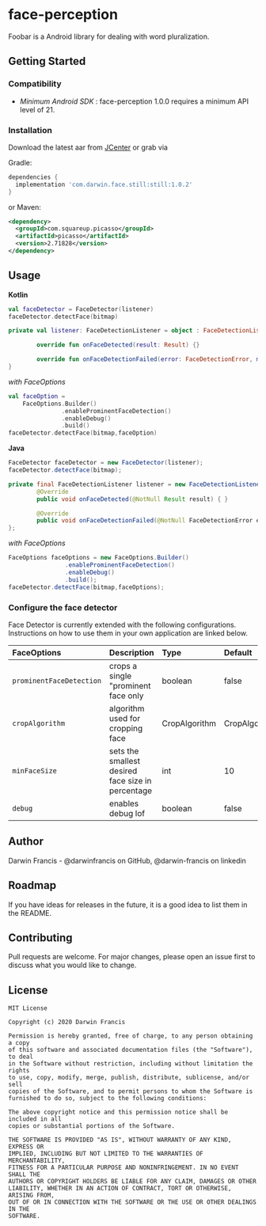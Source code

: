 # face-perception
Foobar is a Android library for dealing with word pluralization.

## Getting Started
### Compatibility
 * *Minimum Android SDK* : face-perception 1.0.0 requires a minimum API level of 21.

### Installation
Download the latest aar from [JCenter](https://bintray.com/darwinfrancis/face-perception-still/com.darwin.face.still/1.0.2) or grab via

Gradle:
```gradle
dependencies {
  implementation 'com.darwin.face.still:still:1.0.2'
}
```

or Maven:

```xml
<dependency>
  <groupId>com.squareup.picasso</groupId>
  <artifactId>picasso</artifactId>
  <version>2.71828</version>
</dependency>
```


## Usage
**Kotlin**
```kotlin
val faceDetector = FaceDetector(listener)
faceDetector.detectFace(bitmap)

private val listener: FaceDetectionListener = object : FaceDetectionListener {

        override fun onFaceDetected(result: Result) {}

        override fun onFaceDetectionFailed(error: FaceDetectionError, message: String) {}
}
```
*with FaceOptions*
```kotlin
val faceOption =
    FaceOptions.Builder()
               .enableProminentFaceDetection()
               .enableDebug()
               .build()
faceDetector.detectFace(bitmap,faceOption)
```


**Java**
```java
FaceDetector faceDetector = new FaceDetector(listener);
faceDetector.detectFace(bitmap);

private final FaceDetectionListener listener = new FaceDetectionListener() {
        @Override
        public void onFaceDetected(@NotNull Result result) { }

        @Override
        public void onFaceDetectionFailed(@NotNull FaceDetectionError error, @NotNull String message) { }
};
```
*with FaceOptions*
```java
FaceOptions faceOptions = new FaceOptions.Builder()
                .enableProminentFaceDetection()
                .enableDebug()
                .build();
faceDetector.detectFace(bitmap,faceOptions);
```

### Configure the face detector
Face Detector is currently extended with the following configurations. Instructions on how to use them in your own application are linked below.

| FaceOptions | Description | Type | Default |
| :--- | :--- | :--- | :--- |
| `prominentFaceDetection` |  crops a single "prominent face only | boolean | false |
| `cropAlgorithm` |  algorithm used for cropping face | CropAlgorithm | CropAlgorithm.THREE_BY_FOUR |
| `minFaceSize` |  sets the smallest desired face size in percentage | int | 10 |
| `debug` |  enables debug lof | boolean | false |

## Author
Darwin Francis - @darwinfrancis on GitHub, @darwin-francis on linkedin

## Roadmap
If you have ideas for releases in the future, it is a good idea to list them in the README.

## Contributing
Pull requests are welcome. For major changes, please open an issue first to discuss what you would like to change.

License
-------

    MIT License

    Copyright (c) 2020 Darwin Francis

    Permission is hereby granted, free of charge, to any person obtaining a copy
    of this software and associated documentation files (the "Software"), to deal
    in the Software without restriction, including without limitation the rights
    to use, copy, modify, merge, publish, distribute, sublicense, and/or sell
    copies of the Software, and to permit persons to whom the Software is
    furnished to do so, subject to the following conditions:

    The above copyright notice and this permission notice shall be included in all
    copies or substantial portions of the Software.
    
    THE SOFTWARE IS PROVIDED "AS IS", WITHOUT WARRANTY OF ANY KIND, EXPRESS OR
    IMPLIED, INCLUDING BUT NOT LIMITED TO THE WARRANTIES OF MERCHANTABILITY,
    FITNESS FOR A PARTICULAR PURPOSE AND NONINFRINGEMENT. IN NO EVENT SHALL THE
    AUTHORS OR COPYRIGHT HOLDERS BE LIABLE FOR ANY CLAIM, DAMAGES OR OTHER
    LIABILITY, WHETHER IN AN ACTION OF CONTRACT, TORT OR OTHERWISE, ARISING FROM,
    OUT OF OR IN CONNECTION WITH THE SOFTWARE OR THE USE OR OTHER DEALINGS IN THE
    SOFTWARE.
    
    
    
